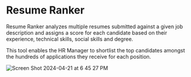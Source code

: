 # Resume Ranker
Resume Ranker analyzes multiple resumes submitted against a given job description and assigns a score for each candidate based on their experience, technical skills, social skills and degree.

This tool enables the HR Manager to shortlist the top candidates amongst the hundreds of applications they receive for each position.

![Screen Shot 2024-04-21 at 6 45 27 PM](https://github.com/swethag04/scaleai-hackathon/assets/18649557/89c4e0b9-4387-4ef9-992b-74589c6e3b43)
